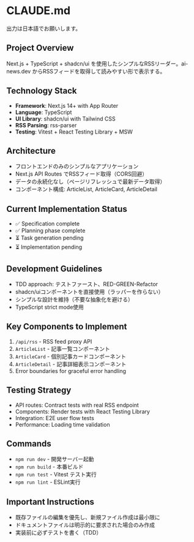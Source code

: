 # CLAUDE.md

出力は日本語でお願いします。

## Project Overview
Next.js + TypeScript + shadcn/ui を使用したシンプルなRSSリーダー。ai-news.dev からRSSフィードを取得して読みやすい形で表示する。

## Technology Stack
- **Framework**: Next.js 14+ with App Router
- **Language**: TypeScript
- **UI Library**: shadcn/ui with Tailwind CSS
- **RSS Parsing**: rss-parser
- **Testing**: Vitest + React Testing Library + MSW

## Architecture
- フロントエンドのみのシンプルなアプリケーション
- Next.js API Routes でRSSフィード取得（CORS回避）
- データの永続化なし（ページリフレッシュで最新データ取得）
- コンポーネント構成: ArticleList, ArticleCard, ArticleDetail

## Current Implementation Status
- ✅ Specification complete
- ✅ Planning phase complete  
- ⏳ Task generation pending
- ⏳ Implementation pending

## Development Guidelines
- TDD approach: テストファースト、RED-GREEN-Refactor
- shadcn/uiコンポーネントを直接使用（ラッパーを作らない）
- シンプルな設計を維持（不要な抽象化を避ける）
- TypeScript strict mode使用

## Key Components to Implement
1. `/api/rss` - RSS feed proxy API
2. `ArticleList` - 記事一覧コンポーネント
3. `ArticleCard` - 個別記事カードコンポーネント  
4. `ArticleDetail` - 記事詳細表示コンポーネント
5. Error boundaries for graceful error handling

## Testing Strategy
- API routes: Contract tests with real RSS endpoint
- Components: Render tests with React Testing Library
- Integration: E2E user flow tests
- Performance: Loading time validation

## Commands
- `npm run dev` - 開発サーバー起動
- `npm run build` - 本番ビルド
- `npm run test` - Vitest テスト実行
- `npm run lint` - ESLint実行

## Important Instructions
- 既存ファイルの編集を優先し、新規ファイル作成は最小限に
- ドキュメントファイルは明示的に要求された場合のみ作成
- 実装前に必ずテストを書く（TDD）